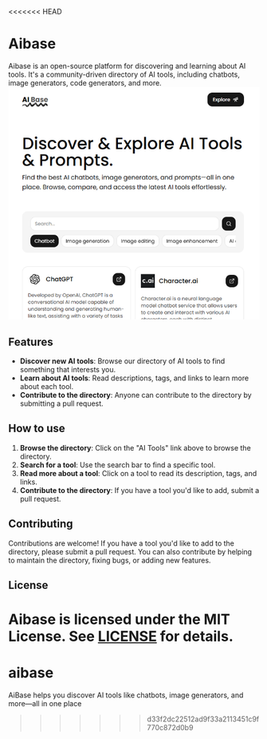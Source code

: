 <<<<<<< HEAD
# Aibase

Aibase is an open-source platform for discovering and learning about AI tools. It's a community-driven directory of AI tools, including chatbots, image generators, code generators, and more.
![image](/public/Screenshot%202025-02-08%20223337.png)

## Features

* **Discover new AI tools**: Browse our directory of AI tools to find something that interests you.
* **Learn about AI tools**: Read descriptions, tags, and links to learn more about each tool.
* **Contribute to the directory**: Anyone can contribute to the directory by submitting a pull request.

## How to use

1. **Browse the directory**: Click on the "AI Tools" link above to browse the directory.
2. **Search for a tool**: Use the search bar to find a specific tool.
3. **Read more about a tool**: Click on a tool to read its description, tags, and links.
4. **Contribute to the directory**: If you have a tool you'd like to add, submit a pull request.

## Contributing

Contributions are welcome! If you have a tool you'd like to add to the directory, please submit a pull request. You can also contribute by helping to maintain the directory, fixing bugs, or adding new features.

## License

Aibase is licensed under the MIT License. See [LICENSE](LICENSE) for details.
=======
# aibase
AiBase helps you discover AI tools like chatbots, image generators, and more—all in one place 
>>>>>>> d33f2dc22512ad9f33a2113451c9f770c872d0b9
